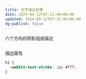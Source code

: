 ```yaml
---
title: 文字描边效果
date: 2024-09-12T07:11:40+08:00
updated: 2024-09-12T07:15:05+08:00
dg-publish: false
---
```


六个方向的阴影组成描边

```css

```

描边属性

```css
h1 {
  -webkit-text-stroke: 2px #fff;
}
```
